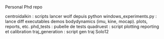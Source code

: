 Personal Phd repo


centroidalkin : scripts lancer wolf depuis python
	windows_experiments.py : lance diff executables demos bodydynamics (imu, kine, mocap). plots, reports, etc.
phd_tests : pubelle de tests
quadruest : script plotting reporting et calibration
traj_generation : script gen traj Solo12



